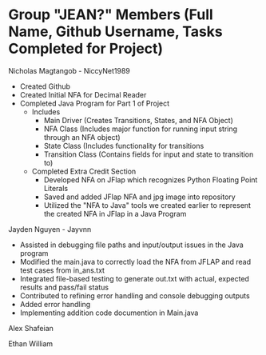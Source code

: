 Group "JEAN?" Members (Full Name, Github Username, Tasks Completed for Project)
================================================================================
Nicholas Magtangob - NiccyNet1989
  - Created Github
  - Created Initial NFA for Decimal Reader
  - Completed Java Program for Part 1 of Project
	- Includes
		- Main Driver (Creates Transitions, States, and NFA Object)
		- NFA Class (Includes major function for running input string through an NFA object)
		- State Class (Includes functionality for transitions
		- Transition Class (Contains fields for input and state to transition to)
	- Completed Extra Credit Section
		- Developed NFA on JFlap which recognizes Python Floating Point Literals
		- Saved and added JFlap NFA and jpg image into repository
		- Utilized the "NFA to Java" tools we created earlier to represent the created NFA in JFlap in a Java Program


Jayden Nguyen - Jayvnn
  - Assisted in debugging file paths and input/output issues in the Java program  
  - Modified the main.java to correctly load the NFA from JFLAP and read test cases from in_ans.txt  
  - Integrated file-based testing to generate out.txt with actual, expected results and pass/fail status  
  - Contributed to refining error handling and console debugging outputs  
  - Added error handling
  - Implementing addition code documention in Main.java


Alex Shafeian



Ethan William
